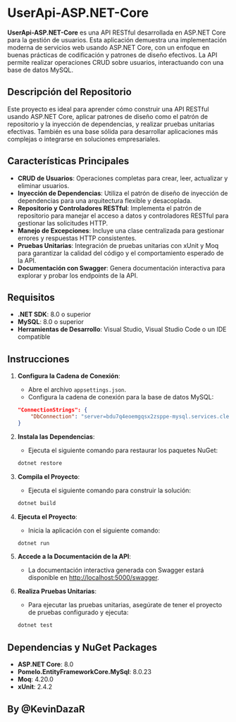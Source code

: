 # UserApi-ASP.NET-Core

**UserApi-ASP.NET-Core** es una API RESTful desarrollada en ASP.NET Core para la gestión de usuarios. Esta aplicación demuestra una implementación moderna de servicios web usando ASP.NET Core, con un enfoque en buenas prácticas de codificación y patrones de diseño efectivos. La API permite realizar operaciones CRUD sobre usuarios, interactuando con una base de datos MySQL.

## Descripción del Repositorio

Este proyecto es ideal para aprender cómo construir una API RESTful usando ASP.NET Core, aplicar patrones de diseño como el patrón de repositorio y la inyección de dependencias, y realizar pruebas unitarias efectivas. También es una base sólida para desarrollar aplicaciones más complejas o integrarse en soluciones empresariales.

## Características Principales

- **CRUD de Usuarios**: Operaciones completas para crear, leer, actualizar y eliminar usuarios.
- **Inyección de Dependencias**: Utiliza el patrón de diseño de inyección de dependencias para una arquitectura flexible y desacoplada.
- **Repositorio y Controladores RESTful**: Implementa el patrón de repositorio para manejar el acceso a datos y controladores RESTful para gestionar las solicitudes HTTP.
- **Manejo de Excepciones**: Incluye una clase centralizada para gestionar errores y respuestas HTTP consistentes.
- **Pruebas Unitarias**: Integración de pruebas unitarias con xUnit y Moq para garantizar la calidad del código y el comportamiento esperado de la API.
- **Documentación con Swagger**: Genera documentación interactiva para explorar y probar los endpoints de la API.

## Requisitos

- **.NET SDK**: 8.0 o superior
- **MySQL**: 8.0 o superior
- **Herramientas de Desarrollo**: Visual Studio, Visual Studio Code o un IDE compatible

## Instrucciones

1. **Configura la Cadena de Conexión**:
    - Abre el archivo `appsettings.json`.
    - Configura la cadena de conexión para la base de datos MySQL:
    ```json
    "ConnectionStrings": {
        "DbConnection": "server=bdu7q4eoemgqsx2zsppe-mysql.services.clever-cloud.com;database=bdu7q4eoemgqsx2zsppe;port=3306;uid=uj6zmgxtbavzomsm;password=LmIY8usSjrxkcHlNd6s0;"
    }
    ```

2. **Instala las Dependencias**:
    - Ejecuta el siguiente comando para restaurar los paquetes NuGet:
    ```bash
    dotnet restore
    ```

3. **Compila el Proyecto**:
    - Ejecuta el siguiente comando para construir la solución:
    ```bash
    dotnet build
    ```

4. **Ejecuta el Proyecto**:
    - Inicia la aplicación con el siguiente comando:
    ```bash
    dotnet run
    ```

5. **Accede a la Documentación de la API**:
    - La documentación interactiva generada con Swagger estará disponible en [http://localhost:5000/swagger](http://localhost:5000/swagger).

6. **Realiza Pruebas Unitarias**:
    - Para ejecutar las pruebas unitarias, asegúrate de tener el proyecto de pruebas configurado y ejecuta:
    ```bash
    dotnet test
    ```

## Dependencias y NuGet Packages

- **ASP.NET Core**: 8.0
- **Pomelo.EntityFrameworkCore.MySql**: 8.0.23
- **Moq**: 4.20.0
- **xUnit**: 2.4.2

## By @KevinDazaR

